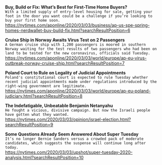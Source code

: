 **Buy, Build or Fix: What’s Best for First-Time Home Buyers?**\
`With a limited supply of entry-level housing for sale, getting your foot in the door you want could be a challenge if you’re looking to buy your first home soon. `\
https://nytimes.com/aponline/2020/03/03/business/ap-us-spe-spring-homes-nerdwallet-buy-build-fix.html?searchResultPosition=6

**Cruise Ship in Norway Awaits Virus Test on 2 Passengers**\
`A German cruise ship with 1,200 passengers is moored in southern Norway waiting for the test results of two passengers who had been on land to be tested for the new coronavirus, officials said Tuesday.`\
https://nytimes.com/aponline/2020/03/03/world/europe/ap-eu-virus-outbreak-norway-cruise-ship.html?searchResultPosition=7

**Poland Court to Rule on Legality of Judicial Appointments**\
`Poland's constitutional court is expected to rule Tuesday whether recent judicial appointments made under regulations introduced by the right-wing government are legitimate. `\
https://nytimes.com/aponline/2020/03/03/world/europe/ap-eu-poland-judiciary.html?searchResultPosition=8

**The Indefatigable, Unbeatable Benjamin Netanyahu**\
`He fought a vicious, divisive campaign. But now the Israeli people have gotten what they wanted.`\
https://nytimes.com/2020/03/03/opinion/israel-election.html?searchResultPosition=9

**Some Questions Already Seem Answered About Super Tuesday**\
`It’s no longer Bernie Sanders versus a crowded pack of moderate candidates, which suggests the suspense will continue long after today.`\
https://nytimes.com/2020/03/03/upshot/super-tuesday-2020-analysis.html?searchResultPosition=10

